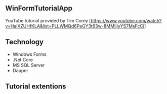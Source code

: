## WinFormTutorialApp

YouTube tutorial provided by Tim Corey
[https://www.youtube.com/watch?v=HalXZUHfKLA&list=PLLWMQd6PeGY3t63w-8MMIjIyYS7MsFcCi]

## Technology
- Windows Forms
- .Net Core
- MS SQL Server
- Dapper

## Tutorial extentions